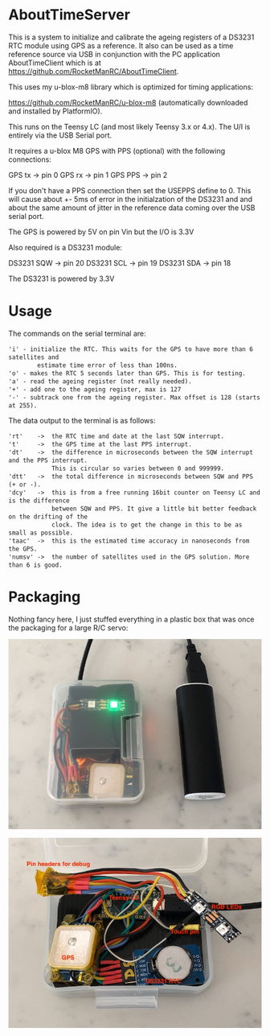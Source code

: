 # AboutTimeServer
This is a system to initialize and calibrate the ageing registers of a DS3231 RTC module using GPS as a reference.
It also can be used as a time reference source via USB in conjunction with the PC application AboutTimeClient
which is at https://github.com/RocketManRC/AboutTimeClient.

This uses my u-blox-m8 library which is optimized for timing applications:

https://github.com/RocketManRC/u-blox-m8 (automatically downloaded and installed by PlatformIO).

This runs on the Teensy LC (and most likely Teensy 3.x or 4.x). The U/I is entirely
via the USB Serial port.

It requires a u-blox M8 GPS with PPS (optional) with the following connections:

GPS tx  -> pin 0
GPS rx  -> pin 1
GPS PPS -> pin 2

If you don't have a PPS connection then set the USEPPS define to 0. This will cause
about +- 5ms of error in the initialzation of the DS3231 and and about the same amount 
of jitter in the reference data coming over the USB serial port.

The GPS is powered by 5V on pin Vin but the I/O is 3.3V

Also required is a DS3231 module:

DS3231 SQW -> pin 20
DS3231 SCL -> pin 19
DS3231 SDA -> pin 18

The DS3231 is powered by 3.3V

# Usage
The commands on the serial terminal are:

    'i' - initialize the RTC. This waits for the GPS to have more than 6 satellites and 
            estimate time error of less than 100ns.
    'o' - makes the RTC 5 seconds later than GPS. This is for testing.
    'a' - read the ageing register (not really needed).
    '+' - add one to the ageing register, max is 127
    '-' - subtrack one from the ageing register. Max offset is 128 (starts at 255).

The data output to the terminal is as follows:

    'rt'    ->  the RTC time and date at the last SQW interrupt.
    't'     ->  the GPS time at the last PPS interrupt.
    'dt'    ->  the difference in microseconds between the SQW interrupt and the PPS interrupt.
                This is circular so varies between 0 and 999999.
    'dtt'   ->  the total difference in microseconds between SQW and PPS (+ or -).
    'dcy'   ->  this is from a free running 16bit counter on Teensy LC and is the difference
                between SQW and PPS. It give a little bit better feedback on the drifting of the 
                clock. The idea is to get the change in this to be as small as possible.
    'taac'  ->  this is the estimated time accuracy in nanoseconds from the GPS.
    'numsv' ->  the number of satellites used in the GPS solution. More than 6 is good.

# Packaging

Nothing fancy here, I just stuffed everything in a plastic box that was once the packaging for a large R/C servo:

![Photo](images/abouttimeserver1.jpeg)

![Photo](images/abouttimeserver2.jpeg)
